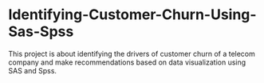 # Identifying-Customer-Churn-Using-Sas-Spss
This project is about identifying the drivers of customer churn of a telecom company and make recommendations based on data visualization using SAS and Spss.
